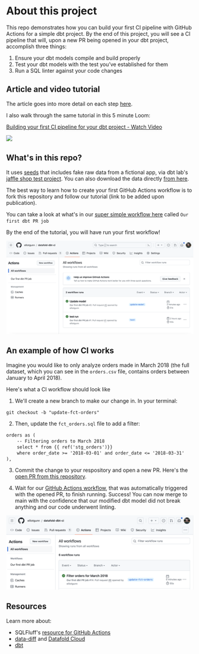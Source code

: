 # About this project
This repo demonstrates how you can build your first CI pipeline with GitHub Actions for a simple dbt project. By the end of this project, you will see a CI pipeline that will, upon a new PR being opened in your dbt project, accomplish three things:
1. Ensure your dbt models compile and build properly
2. Test your dbt models with the test you’ve established for them
3. Run a SQL linter against your code changes

## Article and video tutorial
The article goes into more detail on each step [here](https://www.datafold.com/blog/building-your-first-ci-pipeline-for-your-dbt-project).

I also walk through the same tutorial in this 5 minute Loom:

<div>
    <a href="https://www.loom.com/share/bad67a7c24f3449d989bcc1900b875f3">
      <p>Building your first CI pipeline for your dbt project - Watch Video</p>
    </a>
    <a href="https://www.loom.com/share/bad67a7c24f3449d989bcc1900b875f3">
      <img style="max-width:300px;" src="https://cdn.loom.com/sessions/thumbnails/bad67a7c24f3449d989bcc1900b875f3-1707321190177-with-play.gif">
    </a>
  </div>

## What's in this repo?
It uses [seeds](https://docs.getdbt.com/docs/build/seeds) that includes fake raw data from a fictional app, via dbt lab's [jaffle shop test project](https://github.com/dbt-labs/jaffle_shop). You can also download the data directly [from here](https://github.com/dbt-labs/jaffle_shop/tree/main/seeds).

The best way to learn how to create your first GitHub Actions workflow is to fork this repository and follow our tutorial (link to be added upon publication). 

You can take a look at what's in our [super simple workflow here](https://github.com/elliotgunn/datafold-dbt-ci/blob/main/.github/workflows/dbt-pr-ci-job.yml) called ```Our first dbt PR job```

By the end of the tutorial, you will have run your first workflow!

![](/img/static/github-actions-workflow.png)

## An example of how CI works
Imagine you would like to only analyze orders made in March 2018 (the full dataset, which you can see in the `orders.csv` file, contains orders between January to April 2018). 

Here's what a CI workflow should look like

1. We'll create a new branch to make our change in. In your terminal:
```
git checkout -b "update-fct-orders"
```

2. Then, update the `fct_orders.sql` file to add a filter:

```
orders as (
    -- Filtering orders to March 2018
    select * from {{ ref('stg_orders')}}
    where order_date >= '2018-03-01' and order_date <= '2018-03-31'
),
```

3. Commit the change to your respository and open a new PR. Here's the [open PR from this repository](https://github.com/elliotgunn/datafold-dbt-ci/pull/6).

4. Wait for our [GitHub Actions workflow](https://github.com/elliotgunn/datafold-dbt-ci/actions), that was automatically triggered with the opened PR, to finish running. Success! You can now merge to main with the confidence that our modified dbt model did not break anything and our code underwent linting. 

![](img/static/github-actions-workflow-test-pr.png)

## Resources
Learn more about:
* SQLFluff's [resource for GitHub Actions](https://github.com/sqlfluff/sqlfluff-github-actions)
* [data-diff](https://github.com/datafold/data-diff) and [Datafold Cloud](https://www.datafold.com/)
* [dbt](https://docs.getdbt.com/docs/introduction)
